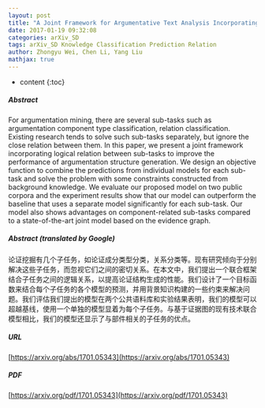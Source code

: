 ```yaml
---
layout: post
title: "A Joint Framework for Argumentative Text Analysis Incorporating Domain Knowledge"
date: 2017-01-19 09:32:08
categories: arXiv_SD
tags: arXiv_SD Knowledge Classification Prediction Relation
author: Zhongyu Wei, Chen Li, Yang Liu
mathjax: true
---
```


* content
{:toc}

##### Abstract
For argumentation mining, there are several sub-tasks such as argumentation component type classification, relation classification. Existing research tends to solve such sub-tasks separately, but ignore the close relation between them. In this paper, we present a joint framework incorporating logical relation between sub-tasks to improve the performance of argumentation structure generation. We design an objective function to combine the predictions from individual models for each sub-task and solve the problem with some constraints constructed from background knowledge. We evaluate our proposed model on two public corpora and the experiment results show that our model can outperform the baseline that uses a separate model significantly for each sub-task. Our model also shows advantages on component-related sub-tasks compared to a state-of-the-art joint model based on the evidence graph.

##### Abstract (translated by Google)
论证挖掘有几个子任务，如论证成分类型分类，关系分类等。现有研究倾向于分别解决这些子任务，而忽视它们之间的密切关系。在本文中，我们提出一个联合框架结合子任务之间的逻辑关系，以提高论证结构生成的性能。我们设计了一个目标函数来结合每个子任务的各个模型的预测，并用背景知识构建的一些约束来解决问题。我们评估我们提出的模型在两个公共语料库和实验结果表明，我们的模型可以超越基线，使用一个单独的模型显着为每个子任务。与基于证据图的现有技术联合模型相比，我们的模型还显示了与部件相关的子任务的优点。

##### URL
[https://arxiv.org/abs/1701.05343](https://arxiv.org/abs/1701.05343)

##### PDF
[https://arxiv.org/pdf/1701.05343](https://arxiv.org/pdf/1701.05343)


